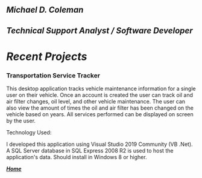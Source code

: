 ## **_Michael D. Coleman_** 
## **_Technical Support Analyst / Software Developer_**

# **_Recent Projects_**

### **Transportation Service Tracker**

This desktop application tracks vehicle maintenance information for a single user on their vehicle. Once an account is created the user can track oil and air filter changes, oil level, and other vehicle maintenance. The user can also view the amount of times the oil and air filter has been changed on the vehicle based on years. All services performed can be displayed on screen by the user. 

Technology Used:

I developed this application using Visual Studio 2019 Community (VB .Net). A SQL Server database in SQL Express 2008 R2 is used to host the application's data. Should install in Windows 8 or higher.

[**_Home_**](https://github.com/mcflav/mcflav.gethub.io/blob/master/Home.md)
